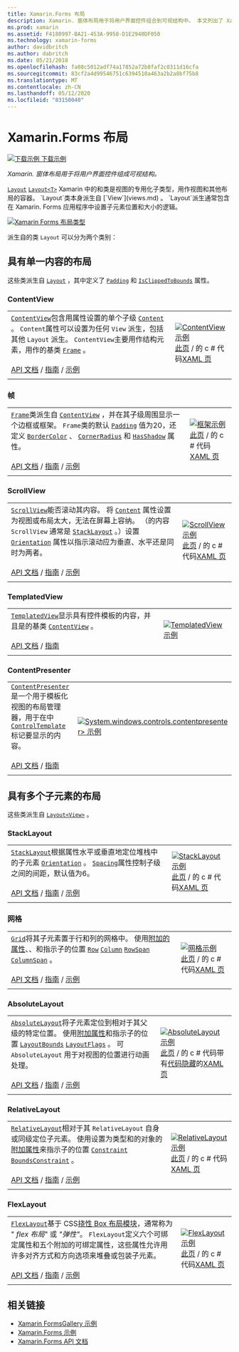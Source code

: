 ```yaml
---
title: Xamarin.Forms 布局
description: Xamarin. 窗体布局用于将用户界面控件组合到可视结构中。 本文列出了 Xamarin. Forms 中包含的布局。
ms.prod: xamarin
ms.assetid: F4180997-BA21-453A-9958-D1E2940DF050
ms.technology: xamarin-forms
author: davidbritch
ms.author: dabritch
ms.date: 05/21/2018
ms.openlocfilehash: fa08c5012adf74a17852a72b8faf2c0311d16cfa
ms.sourcegitcommit: 83cf2a4d99546751c6394510a463a2b2a8bf75b8
ms.translationtype: MT
ms.contentlocale: zh-CN
ms.lasthandoff: 05/12/2020
ms.locfileid: "83150040"
---
```

# <a name="xamarinforms-layouts"></a>Xamarin.Forms 布局

[![下载示例](~/media/shared/download.png) 下载示例](https://docs.microsoft.com/samples/xamarin/xamarin-forms-samples/formsgallery)

_Xamarin. 窗体布局用于将用户界面控件组成可视结构。_

[`Layout`](xref:Xamarin.Forms.Layout) [`Layout<T>`](xref:Xamarin.Forms.Layout`1) Xamarin 中的和类是视图的专用化子类型，用作视图和其他布局的容器。 `Layout`类本身派生自 [`View`](views.md) 。 `Layout`派生通常包含在 Xamarin. Forms 应用程序中设置子元素位置和大小的逻辑。

[![Xamarin Forms 布局类型](layouts-images/layouts-sml.png "Xamarin Forms 布局类型")](layouts-images/layouts.png#lightbox "Xamarin Forms 布局类型")

派生自的类 `Layout` 可以分为两个类别：

## <a name="layouts-with-single-content"></a>具有单一内容的布局

这些类派生自 [`Layout`](xref:Xamarin.Forms.Layout) ，其中定义了 [`Padding`](xref:Xamarin.Forms.Layout.Padding) 和 [`IsClippedToBounds`](xref:Xamarin.Forms.Layout.IsClippedToBounds) 属性。

<a name="contentView" />

### <a name="contentview"></a>ContentView

|     |     |
| --- | --- |
| [`ContentView`](xref:Xamarin.Forms.ContentView)包含用属性设置的单个子级 [`Content`](xref:Xamarin.Forms.ContentView.Content) 。 `Content`属性可以设置为任何 `View` 派生，包括其他 `Layout` 派生。 `ContentView`主要用作结构元素，用作的基类 [`Frame`](#frame) 。<br /><br />[API 文档](xref:Xamarin.Forms.ContentView)  / [指南](~/xamarin-forms/user-interface/layouts/contentview.md)  / [示例](https://docs.microsoft.com/samples/xamarin/xamarin-forms-samples/userinterface-contentviewdemos/) | [![ContentView 示例](layouts-images/ContentView.png "ContentView 示例")](layouts-images/ContentView-Large.png#lightbox "ContentView 示例")<br />[此页](https://github.com/xamarin/xamarin-forms-samples/blob/master/FormsGallery/FormsGallery/FormsGallery/CodeExamples/ContentViewDemoPage.cs)  /  的 c # 代码[XAML 页](https://github.com/xamarin/xamarin-forms-samples/blob/master/FormsGallery/FormsGallery/FormsGallery/XamlExamples/ContentViewDemoPage.xaml) |
|     |     |

<a named="frame" />

### <a name="frame"></a>帧

|     |     |
| --- | --- |
| [`Frame`](xref:Xamarin.Forms.Frame)类派生自 [`ContentView`](#contentView) ，并在其子级周围显示一个边框或框架。 `Frame`类的默认 [`Padding`](xref:Xamarin.Forms.Layout.Padding) 值为20，还定义 [`BorderColor`](xref:Xamarin.Forms.Frame.BorderColor) 、 [`CornerRadius`](xref:Xamarin.Forms.Frame.CornerRadius) 和 [`HasShadow`](xref:Xamarin.Forms.Frame.HasShadow) 属性。<br /><br />[API 文档](xref:Xamarin.Forms.Frame)  / [指南](~/xamarin-forms/user-interface/layouts/frame.md)  / [示例](https://docs.microsoft.com/samples/xamarin/xamarin-forms-samples/userinterface-frame/) | [![框架示例](layouts-images/Frame.png "框架示例")](layouts-images/Frame-Large.png#lightbox "框架示例")<br />[此页](https://github.com/xamarin/xamarin-forms-samples/blob/master/FormsGallery/FormsGallery/FormsGallery/CodeExamples/FrameDemoPage.cs)  /  的 c # 代码[XAML 页](https://github.com/xamarin/xamarin-forms-samples/blob/master/FormsGallery/FormsGallery/FormsGallery/XamlExamples/FrameDemoPage.xaml) |
|     |     |

<a name="scrollView" />

### <a name="scrollview"></a>ScrollView

|     |     |
| --- | --- |
| [`ScrollView`](xref:Xamarin.Forms.ScrollView)能否滚动其内容。 将 [`Content`](xref:Xamarin.Forms.ScrollView.Content) 属性设置为视图或布局太大，无法在屏幕上容纳。 （的内容 `ScrollView` 通常是 [`StackLayout`](#stackLayout) 。）设置 [`Orientation`](xref:Xamarin.Forms.ScrollView.Orientation) 属性以指示滚动应为垂直、水平还是同时为两者。<br /><br />[API 文档](xref:Xamarin.Forms.ScrollView)  / [指南](~/xamarin-forms/user-interface/layouts/scroll-view.md)  / [示例](https://docs.microsoft.com/samples/xamarin/xamarin-forms-samples/userinterface-layout) | [![ScrollView 示例](layouts-images/ScrollView.png "ScrollView 示例")](layouts-images/ScrollView-Large.png#lightbox "ScrollView 示例")<br />[此页](https://github.com/xamarin/xamarin-forms-samples/blob/master/FormsGallery/FormsGallery/FormsGallery/CodeExamples/ScrollViewDemoPage.cs)  /  的 c # 代码[XAML 页](https://github.com/xamarin/xamarin-forms-samples/blob/master/FormsGallery/FormsGallery/FormsGallery/XamlExamples/ScrollViewDemoPage.xaml) |
|     |     |

### <a name="templatedview"></a>TemplatedView

|     |     |
| --- | --- |
| [`TemplatedView`](xref:Xamarin.Forms.TemplatedView)显示具有控件模板的内容，并且是的基类 [`ContentView`](#contentView) 。<br /><br />[API 文档](xref:Xamarin.Forms.TemplatedView)  / [指南](~/xamarin-forms/app-fundamentals/templates/control-template.md) | [![TemplatedView 示例](layouts-images/TemplatedView.png "TemplatedView 示例")](layouts-images/TemplatedView.png#lightbox "TemplatedView 示例") |
|     |     |

### <a name="contentpresenter"></a>ContentPresenter

|     |     |
| --- | --- |
| [`ContentPresenter`](xref:Xamarin.Forms.ContentPresenter)是一个用于模板化视图的布局管理器，用于在中 [`ControlTemplate`](xref:Xamarin.Forms.ControlTemplate) 标记要显示的内容。<br /><br />[API 文档](xref:Xamarin.Forms.ContentPresenter)  / [指南](~/xamarin-forms/app-fundamentals/templates/control-template.md) | [![System.windows.controls.contentpresenter> 示例](layouts-images/ContentPresenter.png "System.windows.controls.contentpresenter> 示例")](layouts-images/ContentPresenter.png#lightbox "System.windows.controls.contentpresenter> 示例") |
|     |     |

## <a name="layouts-with-multiple-children"></a>具有多个子元素的布局

这些类派生自 [`Layout<View>`](xref:Xamarin.Forms.Layout`1) 。

<a name="stackLayout" />

### <a name="stacklayout"></a>StackLayout

|     |     |
| --- | --- |
| [`StackLayout`](xref:Xamarin.Forms.StackLayout)根据属性水平或垂直地定位堆栈中的子元素 [`Orientation`](xref:Xamarin.Forms.StackLayout.Orientation) 。 [`Spacing`](xref:Xamarin.Forms.StackLayout.Spacing)属性控制子级之间的间距，默认值为6。<br /><br />[API 文档](xref:Xamarin.Forms.StackLayout)  / [指南](~/xamarin-forms/user-interface/layouts/stacklayout.md)  / [示例](https://docs.microsoft.com/samples/xamarin/xamarin-forms-samples/userinterface-layout)| [![StackLayout 示例](layouts-images/StackLayout.png "StackLayout 示例")](layouts-images/StackLayout-Large.png#lightbox "StackLayout 示例")<br />[此页](https://github.com/xamarin/xamarin-forms-samples/blob/master/FormsGallery/FormsGallery/FormsGallery/CodeExamples/StackLayoutDemoPage.cs)  /  的 c # 代码[XAML 页](https://github.com/xamarin/xamarin-forms-samples/blob/master/FormsGallery/FormsGallery/FormsGallery/XamlExamples/StackLayoutDemoPage.xaml) |
|     |     |

<a name="grid" />

### <a name="grid"></a>网格

|     |     |
| --- | --- |
| [`Grid`](xref:Xamarin.Forms.Grid)将其子元素置于行和列的网格中。 使用[附加的属性](~/xamarin-forms/xaml/attached-properties.md)、、和指示子的位置 [`Row`](xref:Xamarin.Forms.Grid.RowProperty) [`Column`](xref:Xamarin.Forms.Grid.ColumnProperty) [`RowSpan`](xref:Xamarin.Forms.Grid.RowSpanProperty) [`ColumnSpan`](xref:Xamarin.Forms.Grid.ColumnSpanProperty) 。<br /><br />[API 文档](xref:Xamarin.Forms.Grid)  / [指南](~/xamarin-forms/user-interface/layouts/grid.md)  / [示例](https://docs.microsoft.com/samples/xamarin/xamarin-forms-samples/userinterface-layout) | [![网格示例](layouts-images/Grid.png "网格示例")](layouts-images/Grid-Large.png#lightbox "网格示例")<br />[此页](https://github.com/xamarin/xamarin-forms-samples/blob/master/FormsGallery/FormsGallery/FormsGallery/CodeExamples/GridDemoPage.cs)  /  的 c # 代码[XAML 页](https://github.com/xamarin/xamarin-forms-samples/blob/master/FormsGallery/FormsGallery/FormsGallery/XamlExamples/GridDemoPage.xaml) |
|     |     |

### <a name="absolutelayout"></a>AbsoluteLayout

|     |     |
| --- | --- |
| [`AbsoluteLayout`](xref:Xamarin.Forms.AbsoluteLayout)将子元素定位到相对于其父级的特定位置。 使用[附加属性](~/xamarin-forms/xaml/attached-properties.md)和指示子的位置 [`LayoutBounds`](xref:Xamarin.Forms.AbsoluteLayout.LayoutBoundsProperty) [`LayoutFlags`](xref:Xamarin.Forms.AbsoluteLayout.LayoutFlagsProperty) 。 可 `AbsoluteLayout` 用于对视图的位置进行动画处理。<br /><br />[API 文档](xref:Xamarin.Forms.AbsoluteLayout)  / [指南](~/xamarin-forms/user-interface/layouts/absolute-layout.md)  / [示例](https://docs.microsoft.com/samples/xamarin/xamarin-forms-samples/userinterface-layout) | [![AbsoluteLayout 示例](layouts-images/AbsoluteLayout.png "AbsoluteLayout 示例")](layouts-images/AbsoluteLayout-Large.png#lightbox "AbsoluteLayout 示例")<br />[此页](https://github.com/xamarin/xamarin-forms-samples/blob/master/FormsGallery/FormsGallery/FormsGallery/CodeExamples/AbsoluteLayoutDemoPage.cs)  /  的 c # 代码带有[代码隐藏](https://github.com/xamarin/xamarin-forms-samples/blob/master/FormsGallery/FormsGallery/FormsGallery/XamlExamples/AbsoluteLayoutDemoPage.xaml.cs)的[XAML 页](https://github.com/xamarin/xamarin-forms-samples/blob/master/FormsGallery/FormsGallery/FormsGallery/XamlExamples/AbsoluteLayoutDemoPage.xaml) |
|     |     |

### <a name="relativelayout"></a>RelativeLayout

|     |     |
| --- | --- |
| [`RelativeLayout`](xref:Xamarin.Forms.RelativeLayout)相对于其 `RelativeLayout` 自身或同级定位子元素。 使用设置为类型和的对象的[附加属性](~/xamarin-forms/xaml/attached-properties.md)来指示子的位置 [`Constraint`](xref:Xamarin.Forms.Constraint) [`BoundsConstraint`](xref:Xamarin.Forms.Constraint) 。<br /><br />[API 文档](xref:Xamarin.Forms.RelativeLayout)  / [指南](~/xamarin-forms/user-interface/layouts/relative-layout.md)  / [示例](https://docs.microsoft.com/samples/xamarin/xamarin-forms-samples/userinterface-layout) | [![RelativeLayout 示例](layouts-images/RelativeLayout.png "RelativeLayout 示例")](layouts-images/RelativeLayout-Large.png#lightbox "RelativeLayout 示例")<br />[此页](https://github.com/xamarin/xamarin-forms-samples/blob/master/FormsGallery/FormsGallery/FormsGallery/CodeExamples/RelativeLayoutDemoPage.cs)  /  的 c # 代码[XAML 页](https://github.com/xamarin/xamarin-forms-samples/blob/master/FormsGallery/FormsGallery/FormsGallery/XamlExamples/RelativeLayoutDemoPage.xaml) |
|     |     |

### <a name="flexlayout"></a>FlexLayout

|     |     |
| --- | --- |
| [`FlexLayout`](xref:Xamarin.Forms.FlexLayout)基于 CSS[挠性 Box 布局模块](https://www.w3.org/TR/css-flexbox-1/)，通常称为 " _flex 布局_" 或 _"弹性"_。 `FlexLayout`定义六个可绑定属性和五个附加的可绑定属性，这些属性允许用许多对齐方式和方向选项来堆叠或包装子元素。<br /><br />[API 文档](xref:Xamarin.Forms.FlexLayout)  / [指南](~/xamarin-forms/user-interface/layouts/flex-layout.md)  / [示例](https://docs.microsoft.com/samples/xamarin/xamarin-forms-samples/userinterface-flexlayoutdemos) | [![FlexLayout 示例](layouts-images/FlexLayout.png "FlexLayout 示例")](layouts-images/FlexLayout-Large.png#lightbox "FlexLayout 示例")<br />[此页](https://github.com/xamarin/xamarin-forms-samples/blob/master/FormsGallery/FormsGallery/FormsGallery/CodeExamples/FlexLayoutDemoPage.cs)  /  的 c # 代码[XAML 页](https://github.com/xamarin/xamarin-forms-samples/blob/master/FormsGallery/FormsGallery/FormsGallery/XamlExamples/FlexLayoutDemoPage.xaml) |
|     |     |

## <a name="related-links"></a>相关链接

- [Xamarin FormsGallery 示例](https://docs.microsoft.com/samples/xamarin/xamarin-forms-samples/formsgallery)
- [Xamarin.Forms 示例](https://docs.microsoft.com/samples/browse/?products=xamarin&term=Xamarin.Forms)
- [Xamarin.Forms API 文档](https://docs.microsoft.com/dotnet/api/xamarin.forms?view=xamarin-forms)
